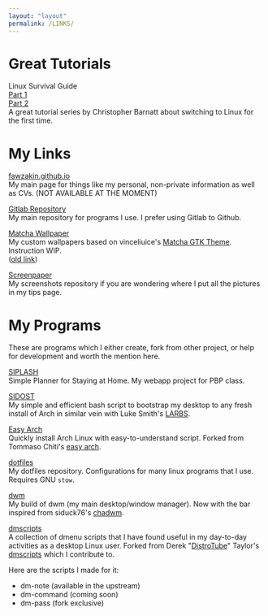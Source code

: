 ```yaml
---
layout: "layout"
permalink: /LINKS/
---
```


# Great Tutorials
Linux Survival Guide  
[Part 1](https://www.youtube.com/watch?v=FeDYxBulZ6c)  
[Part 2](https://www.youtube.com/watch?v=ifUJt1tqP_Q)  
A great tutorial series by Christopher Barnatt about switching to Linux for the first time.

# My Links
[fawzakin.github.io](https://fawzakin.github.io)  
My main page for things like my personal, non-private information as well as CVs. (NOT AVAILABLE AT THE MOMENT)

[Gitlab Repository](https://gitlab.com/fawzakin)  
My main repository for programs I use. I prefer using Gitlab to Github.

[Matcha Wallpaper](https://github.com/fawzakin/Matcha-wallpaper)  
My custom wallpapers based on vinceliuice's [Matcha GTK Theme](https://github.com/vinceliuice/Matcha-gtk-theme). Instruction WIP.  
([old link](https://drive.google.com/drive/u/0/folders/1489PbyXlqyZe1U0Dw01DRE8FJkwL3tLi))  

[Screenpaper](https://github.com/fawzakin/screenpaper)  
My screenshots repository if you are wondering where I put all the pictures in my tips page.

# My Programs
These are programs which I either create, fork from other project, or help for development and worth the mention here.

[SIPLASH](https://siplash.herokuapp.com)  
Simple Planner for Staying at Home. My webapp project for PBP class.

[SIDOST](https://gitlab.com/fawzakin/sidost)  
My simple and efficient bash script to bootstrap my desktop to any fresh install of Arch in similar vein with Luke Smith's [LARBS](https://larbs.xyz).

[Easy Arch](https://gitlab.com/fawzakin/easy-arch)  
Quickly install Arch Linux with easy-to-understand script. Forked from Tommaso Chiti's [easy arch](https://github.com/classy-giraffe/easy-arch).

[dotfiles](https://gitlab.com/fawzakin/dotfiles)  
My dotfiles repository. Configurations for many linux programs that I use. Requires GNU `stow`.

[dwm](https://gitlab.com/fawzakin/dwm)  
My build of dwm (my main desktop/window manager). Now with the bar inspired from siduck76's [chadwm](https://github.com/siduck76/chadwm).

[dmscripts](https://gitlab.com/fawzakin/dmscripts)  
A collection of dmenu scripts that I have found useful in my day-to-day activities as a desktop Linux user. Forked from Derek "[DistroTube](https://www.youtube.com/c/DistroTube)" Taylor's [dmscripts](https://gitlab.com/dwt1/dmscripts) which I contribute to. 

Here are the scripts I made for it:
- dm-note (available in the upstream)
- dm-command (coming soon)
- dm-pass (fork exclusive)

